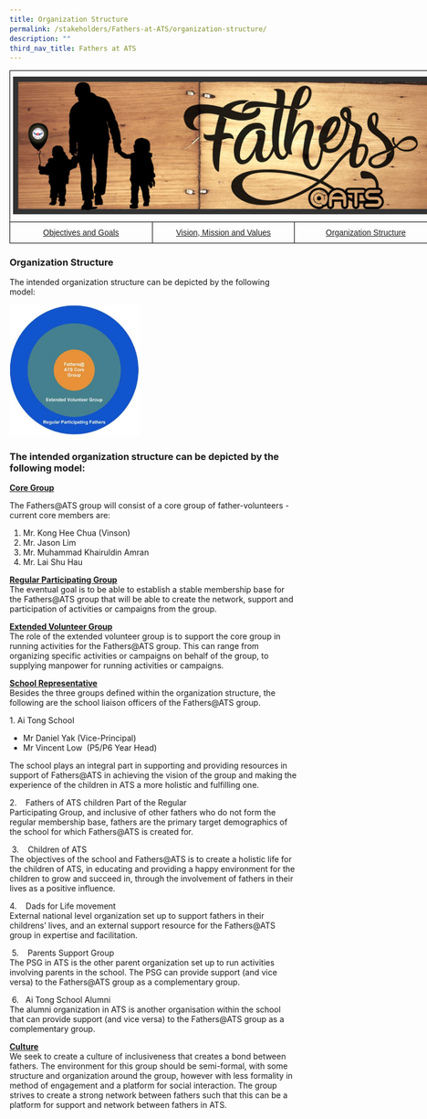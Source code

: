 ```yaml
---
title: Organization Structure
permalink: /stakeholders/Fathers-at-ATS/organization-structure/
description: ""
third_nav_title: Fathers at ATS
---
```

<style type="text/css">
.tg  {border-collapse:collapse;border-spacing:0;margin:0px auto;}
.tg td{border-color:black;border-style:solid;border-width:1px;font-family:Arial, sans-serif;font-size:14px;
  overflow:hidden;padding:10px 5px;word-break:normal;}
.tg th{border-color:black;border-style:solid;border-width:1px;font-family:Arial, sans-serif;font-size:14px;
  font-weight:normal;overflow:hidden;padding:10px 5px;word-break:normal;}
.tg .tg-baqh{text-align:center;vertical-align:top}
.tg .tg-8d8j{text-align:center;vertical-align:bottom}
</style>
<table class="tg" style="undefined;table-layout: fixed; width: 750px">
<colgroup>
<col style="width: 250px">
<col style="width: 250px">
<col style="width: 250px">
</colgroup>
<tbody>
  <tr>
    <td class="tg-8d8j" colspan="3"><img src="/images/FatherATS.jpeg" 
     style="width:100%"></td>
  </tr>
  <tr>
    <td class="tg-baqh"><a href="/stakeholders/Fathers-at-ATS/objectives-and-goals/">Objectives and Goals</a></td>
    <td class="tg-baqh"><a href="/stakeholders/Fathers-at-ATS/vision-mission-values/">Vision, Mission and Values</a></td>
    <td class="tg-baqh"><a href="/stakeholders/Fathers-at-ATS/organization-structure/">Organization Structure</a></td>
  </tr>
</tbody>
</table>

### Organization Structure

The intended organization structure can be depicted by the following model:

<img src="/images/fathersatatsstructure.jpg" 
     style="width:45%">


### The intended organization structure can be depicted by the following model:


**<u>Core Group</u>**

The Fathers@ATS group will consist of a core group of father-volunteers - current core members are:
1. Mr. Kong Hee Chua (Vinson)
2. Mr. Jason Lim
3. Mr. Muhammad Khairuldin Amran
4. Mr. Lai Shu Hau   

**<u>Regular Participating Group</u>**      
The eventual goal is to be able to establish a stable membership base for the Fathers@ATS group that will be able to create the network, support and participation of activities or campaigns from the group.

**<u>Extended Volunteer Group</u>**      
The role of the extended volunteer group is to support the core group in running activities for the Fathers@ATS group. This can range from organizing specific activities or campaigns on behalf of the group, to supplying manpower for running activities or campaigns.   

**<u>School Representative</u>**    
Besides the three groups defined within the organization structure, the following are the school liaison officers of the Fathers@ATS group.

1\. Ai Tong School     
* Mr Daniel Yak (Vice-Principal)     
* Mr Vincent Low  (P5/P6 Year Head)     

The school plays an integral part in supporting and providing resources in support of Fathers@ATS in achieving the vision of the group and making the experience of the children in ATS a more holistic and fulfilling one.  
  

2\.    Fathers of ATS children Part of the Regular    
Participating Group, and inclusive of other fathers who do not form the regular membership base, fathers are the primary target demographics of the school for which Fathers@ATS is created for.  

 3\.    Children of ATS  
The objectives of the school and Fathers@ATS is to create a holistic life for the children of ATS, in educating and providing a happy environment for the children to grow and succeed in, through the involvement of fathers in their lives as a positive influence.  
  

4\.    Dads for Life movement   
External national level organization set up to support fathers in their childrens’ lives, and an external support resource for the Fathers@ATS group in expertise and facilitation.  

 5\.    Parents Support Group  
The PSG in ATS is the other parent organization set up to run activities involving parents in the school. The PSG can provide support (and vice versa) to the Fathers@ATS group as a complementary group.  

 6\.   Ai Tong School Alumni  
The alumni organization in ATS is another organisation within the school that can provide support (and vice versa) to the Fathers@ATS group as a complementary group.  

**<u>Culture</u>**   
We seek to create a culture of inclusiveness that creates a bond between fathers. The environment for this group should be semi-formal, with some structure and organization around the group, however with less formality in method of engagement and a platform for social interaction. The group strives to create a strong network between fathers such that this can be a platform for support and network between fathers in ATS.